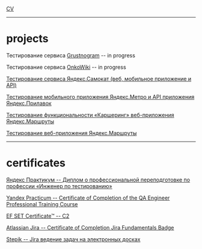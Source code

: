 [CV](https://drive.google.com/file/d/1_c31Xlvb54ocZl9uY_J3283ZtRRg4lN4/view?usp=sharing) 

---

# projects

Тестирование сервиса [Grustnogram](https://grustnogram.ru) -- in progress

Тестирование сервиса [OnkoWiki](https://wiki.nenaprasno.ru) -- in progress

[Тестирование сервиса Яндекс.Самокат (веб, мобильное приложение и API)](https://docs.google.com/spreadsheets/d/18E1l1nIsjQGFjl6IELjFDh-aou1JF0eVSoohL4zTGcQ/edit?usp=sharing)

[Тестирование мобильного приложения Яндекс.Метро и API приложения Яндекс.Прилавок](https://docs.google.com/spreadsheets/d/1_xuCbEOqALC_vJKvCGgd6cATVBw5weJbyHiiH9G-mdk/edit?usp=sharing)

[Тестирование функциональности «Каршеринг» веб-приложения Яндекс.Маршруты](https://docs.google.com/spreadsheets/d/123weKjVyaAwktksV5bQW5RVUH88NF1WvWAyKypiwyo8/edit?usp=sharing)

[Тестирование веб-приложения Яндекс.Маршруты](https://docs.google.com/spreadsheets/d/1d4mboWYrsOR20T3RCMyOkszIu7VfB-4XsocD-KhyzAY/edit?usp=sharing)

---

# certificates

[Яндекс Практикум -- Диплом о профессиональной переподготовке по профессии «Инженер по тестированию» ](https://drive.google.com/file/d/15etd1r2fJpZgG7Da-LWor1S1-zfUqB0R/view?usp=sharing)

[Yandex Practicum -- Certificate of Completion of the QA Engineer Professional Training Course](https://drive.google.com/file/d/1b9J7mzpsD678q4MpAlJjeEV2q9xsV01d/view?usp=sharing)

[EF SET Certificate™ -- C2](https://www.efset.org/cert/3vXBUc)

[Atlassian Jira -- Certificate of Completion Jira Fundamentals Badge](https://university.atlassian.com/student/award/cBqD4ESBWavDSgyZshgLZeMw)

[Stepik -- Jira ведение задач на электронных досках](https://drive.google.com/file/d/1x402q7AcEK--Im0m_pYM2pdEfbfTXZqY/view?usp=sharing)


